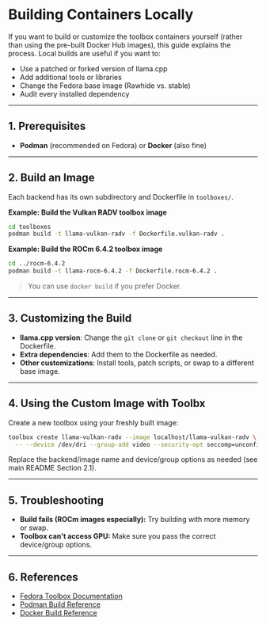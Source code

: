 
# Building Containers Locally

If you want to build or customize the toolbox containers yourself (rather than using the pre-built Docker Hub images), this guide explains the process. Local builds are useful if you want to:

* Use a patched or forked version of llama.cpp
* Add additional tools or libraries
* Change the Fedora base image (Rawhide vs. stable)
* Audit every installed dependency

---

## 1. Prerequisites

* **Podman** (recommended on Fedora) or **Docker** (also fine)

---

## 2. Build an Image

Each backend has its own subdirectory and Dockerfile in `toolboxes/`.

**Example: Build the Vulkan RADV toolbox image**

```sh
cd toolboxes
podman build -t llama-vulkan-radv -f Dockerfile.vulkan-radv .
```

**Example: Build the ROCm 6.4.2 toolbox image**

```sh
cd ../rocm-6.4.2
podman build -t llama-rocm-6.4.2 -f Dockerfile.rocm-6.4.2 .
```

> You can use `docker build` if you prefer Docker.

---

## 3. Customizing the Build

* **llama.cpp version**: Change the `git clone` or `git checkout` line in the Dockerfile.
* **Extra dependencies**: Add them to the Dockerfile as needed.
* **Other customizations**: Install tools, patch scripts, or swap to a different base image.

---

## 4. Using the Custom Image with Toolbx

Create a new toolbox using your freshly built image:

```sh
toolbox create llama-vulkan-radv --image localhost/llama-vulkan-radv \
  -- --device /dev/dri --group-add video --security-opt seccomp=unconfined
```

Replace the backend/image name and device/group options as needed (see main README Section 2.1).

---

## 5. Troubleshooting

* **Build fails (ROCm images especially):** Try building with more memory or swap.
* **Toolbox can't access GPU:** Make sure you pass the correct device/group options.

---

## 6. References

* [Fedora Toolbox Documentation](https://docs.fedoraproject.org/en-US/fedora-silverblue/toolbox/)
* [Podman Build Reference](https://docs.podman.io/en/latest/markdown/podman-build.1.html)
* [Docker Build Reference](https://docs.docker.com/engine/reference/commandline/build/)


